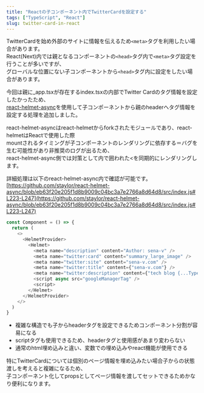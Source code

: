 ```yaml
---
title: "Reactの子コンポーネント内でTwitterCardを設定する"
tags: ["TypeScript", "React"]
slug: twitter-card-in-react
---
```

TwitterCardを始め外部のサイトに情報を伝えるため`<meta>`タグを利用したい場合があります。  
React(Next)内では親となるコンポーネントの`<head>`タグ内で`<meta>`タグ設定を行うことが多いですが、  
グローバルな位置にない子コンポーネントから`<head>`タグ内に設定をしたい場合があります。

今回は親に_app.tsxが存在するindex.tsxの内部でTwitter Cardのタグ情報を設定したかったため、  
[react-helmet-async](https://github.com/staylor/react-helmet-async)を使用して子コンポーネントから親のheaderへタグ情報を設定する処理を追加しました。  

react-helmet-asyncはreact-helmetからforkされたモジュールであり、react-helmetはReactで使用した際  
mountされるタイミングが子コンポーネントのレンダリングに依存する＝バグを生む可能性があり非推奨のログが出るため、  
react-helmet-async側では対策として<HelmetProvider>内で囲われた<<Helmet>を同期的にレンダリングします。

詳細処理は以下のreact-helmet-async内で確認が可能です。  
[https://github.com/staylor/react-helmet-async/blob/eb63f20e205f1d8b9009c04bc3a7e2766a8d64d8/src/index.js#L223-L247](https://github.com/staylor/react-helmet-async/blob/eb63f20e205f1d8b9009c04bc3a7e2766a8d64d8/src/index.js#L223-L247)


```ts
const Component = () => {
  return (
    <>
      <HelmetProvider>
        <Helmet>
          <meta name="description" content="Author: sena-v" />
          <meta name="twitter:card" content="summary_large_image" />
          <meta name="twitter:site" content="sena-v.com" />
          <meta name="twitter:title" content={"sena-v.com"} />
          <meta name="twitter:description" content={"tech blog {...TypeScript,Node.js}"} />
          <script async src="googleManagerTag" />
          <script>
        </Helmet>
      </HelmetProvider>
    </>
  )
}
```

- 複雑な構造でも子からheaderタグを設定できるためコンポーネント分割が容易になる
- scriptタグも使用できるため、headerタグと使用感があまり変わらない
- 通常のhtml埋め込みと違い、変数での埋め込みやreact機能が使用できる

特にTwitterCardについては個別のページ情報を埋め込みたい場合子からの状態渡しを考えると複雑になるため、  
子コンポーネント化してpropsとしてページ情報を渡してセットできるためかなり便利になります。